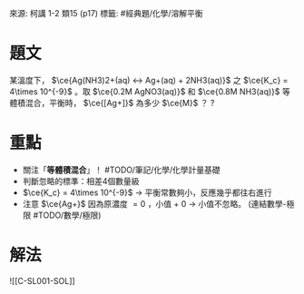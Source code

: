 來源: 柯講 1-2 類15 (p17)
標籤: #經典題/化學/溶解平衡 
# 題文
某溫度下， $\ce{Ag(NH3)2+(aq) <-> Ag+(aq) + 2NH3(aq)}$ 之 $\ce{K_c} = 4\times 10^{-9}$ 。取 $\ce{0.2M AgNO3(aq)}$ 和 $\ce{0.8M NH3(aq)}$ 等體積混合，平衡時， $\ce{[Ag+]}$ 為多少 $\ce{M}$ ？
?
# 重點
- 關注「**等體積混合**」！ #TODO/筆記/化學/化學計量基礎 
- 判斷忽略的標準：相差4個數量級
- $\ce{K_c} = 4\times 10^{-9}$ -> 平衡常數夠小，反應幾乎都往右進行
- 注意 $\ce{Ag+}$ 因為原濃度 $=0$ ，小值 + 0 -> 小值不忽略。 (連結數學-極限 #TODO/數學/極限)
# 解法
![[C-SL001-SOL]]